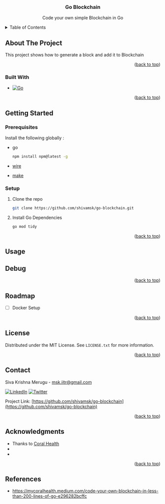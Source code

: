 
<a name="readme-top"></a>

<br />
<div align="center">

<h3 align="center">Go Blockchain</h3>

  <p align="center">
    Code your own simple Blockchain in Go
    <br />
  </p>
</div>



<!-- TABLE OF CONTENTS -->
<details>
  <summary>Table of Contents</summary>
  <ol>
    <li>
      <a href="#about-the-project">About The Project</a>
      <ul>
        <li><a href="#built-with">Built With</a></li>
      </ul>
    </li>
    <li>
      <a href="#getting-started">Getting Started</a>
      <ul>
        <li><a href="#prerequisites">Prerequisites</a></li>
        <li><a href="#installation">Installation</a></li>
      </ul>
    </li>
    <li><a href="#usage">Usage</a></li>
    <li><a href="#roadmap">Roadmap</a></li>
    <li><a href="#contributing">Contributing</a></li>
    <li><a href="#license">License</a></li>
    <li><a href="#contact">Contact</a></li>
    <li><a href="#acknowledgments">Acknowledgments</a></li>
  </ol>
</details>



<!-- ABOUT THE PROJECT -->
## About The Project
This project shows how to generate a block and add it to Blockchain

<p align="right">(<a href="#readme-top">back to top</a>)</p>



### Built With
* [![Go][Go.org]][Go-url]

<p align="right">(<a href="#readme-top">back to top</a>)</p>


<!-- GETTING STARTED -->
## Getting Started

### Prerequisites

Install the following globally : 
* go
  ```sh
  npm install npm@latest -g
  ```
* [wire]
  
* [make] 

### Setup

1. Clone the repo
   ```sh
   git clone https://github.com/shivamsk/go-blockchain.git
   
   ```
2. Install Go Dependencies
   ```sh
   go mod tidy
   ```


<p align="right">(<a href="#readme-top">back to top</a>)</p>



<!-- USAGE EXAMPLES -->
## Usage

## Debug 

<p align="right">(<a href="#readme-top">back to top</a>)</p>



<!-- ROADMAP -->
## Roadmap

- [ ] Docker Setup


<p align="right">(<a href="#readme-top">back to top</a>)</p>


<!-- LICENSE -->
## License

Distributed under the MIT License. See `LICENSE.txt` for more information.

<p align="right">(<a href="#readme-top">back to top</a>)</p>



<!-- CONTACT -->
## Contact

Siva Krishna Merugu - msk.iitr@gmail.com

[![LinkedIn][linkedin-shield]][linkedin-url]
[![Twitter][twitter-shield]][twitter-url]

Project Link: [https://github.com/shivamsk/go-blockchain](https://github.com/shivamsk/go-blockchain)

<p align="right">(<a href="#readme-top">back to top</a>)</p>



<!-- ACKNOWLEDGMENTS -->
## Acknowledgments

* Thanks to [Coral Health](https://mycoralhealth.medium.com/code-your-own-blockchain-in-less-than-200-lines-of-go-e296282bcffc)
* []()
* []()

<p align="right">(<a href="#readme-top">back to top</a>)</p>

## References 
* https://mycoralhealth.medium.com/code-your-own-blockchain-in-less-than-200-lines-of-go-e296282bcffc


<!-- MARKDOWN LINKS & IMAGES -->
<!-- https://www.markdownguide.org/basic-syntax/#reference-style-links -->

[issues-shield]: https://img.shields.io/github/issues/shivamsk/go-blockchain.svg?style=for-the-badge
[license-shield]: https://img.shields.io/github/license/shivamsk/go-blockchain.svg?style=for-the-badge
[license-url]: https://github.com/shivamsk/go-blockchain/blob/master/LICENSE.txt
[linkedin-shield]: https://img.shields.io/badge/-LinkedIn-black.svg?style=for-the-badge&logo=linkedin&colorB=555
[linkedin-url]: https://linkedin.com/in/siva-krishna-merugu-6188251a/

[twitter-shield]: https://img.shields.io/badge/Twitter-1DA1F2?style=for-the-badge&logo=twitter&logoColor=white
[twitter-url]: https://twitter.com/sivakrishna_47

[Go.org]: https://img.shields.io/badge/go-%2300ADD8.svg?style=for-the-badge&logo=go&logoColor=white
[Go-url]: https://go.dev/
[wire]:https://github.com/google/wire
[make]:https://formulae.brew.sh/formula/make